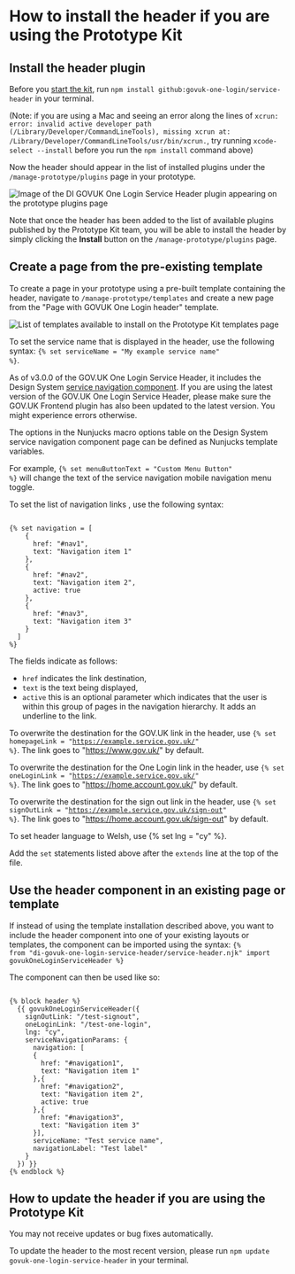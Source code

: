 # How to install the header if you are using the Prototype Kit

## Install the header plugin 
Before you [start the kit](https://prototype-kit.service.gov.uk/docs/install/how-to-run-the-kit), run `npm install github:govuk-one-login/service-header` in your terminal. 

(Note: if you are using a Mac and seeing an error along the lines of `xcrun: error: invalid active developer path (/Library/Developer/CommandLineTools), missing xcrun at: /Library/Developer/CommandLineTools/usr/bin/xcrun.`, try running `xcode-select --install` before you run the `npm install` command above)

Now the header should appear in the list of installed plugins under the `/manage-prototype/plugins` page in your prototype. 

![Image of the DI GOVUK One Login Service Header plugin appearing on the prototype plugins page](assets/prototype-kit/plugins.png)

Note that once the header has been added to the list of available plugins published by the Prototype Kit team, you will be able to install the header by simply clicking the **Install** button on the `/manage-prototype/plugins` page.

## Create a page from the pre-existing template

To create a page in your prototype using a pre-built template containing the header, navigate to `/manage-prototype/templates` and create a new page from the "Page with GOVUK One Login header" template.

![List of templates available to install on the Prototype Kit templates page](assets/prototype-kit/templates.png)

To set the service name that is displayed in the header, use the following syntax: <code>&lbrace;&percnt; set serviceName = "My example service name" &percnt;&rbrace;</code>.

As of v3.0.0 of the GOV.UK One Login Service Header, it includes the Design System [service navigation component](https://design-system.service.gov.uk/components/service-navigation/).
If you are using the latest version of the GOV.UK One Login Service Header, please make sure the GOV.UK Frontend plugin has also been updated to the latest version. You might experience errors otherwise.

The options in the Nunjucks macro options table on the Design System service navigation component page can be defined as Nunjucks template variables.

For example, <code>&lbrace;&percnt; set menuButtonText = "Custom Menu Button" &percnt;&rbrace;</code> will change the text of the service navigation mobile navigation menu toggle.

To set the list of navigation links , use the following syntax:
<pre><code>
&lbrace;&percnt; set navigation = [
    {
      href: "#nav1",
      text: "Navigation item 1"
    },
    {
      href: "#nav2",
      text: "Navigation item 2",
      active: true
    },
    {
      href: "#nav3",
      text: "Navigation item 3"
    }
  ]
&percnt;&rbrace; 
</code></pre>
The fields indicate as follows:
- `href` indicates the link destination, 
- `text` is the text being displayed, 
- `active` this is an optional parameter which indicates that the user is within this group of pages in the navigation hierarchy. It adds an underline to the link.

To overwrite the destination for the GOV.UK link in the header, use <code>&lbrace;&percnt; set homepageLink = "https://example.service.gov.uk/" &percnt;&rbrace;</code>. The link goes to "https://www.gov.uk/" by default.

To overwrite the destination for the One Login link in the header, use <code>&lbrace;&percnt; set oneLoginLink = "https://example.service.gov.uk/" &percnt;&rbrace;</code>. The link goes to "https://home.account.gov.uk/" by default.

To overwrite the destination for the sign out link in the header, use <code>&lbrace;&percnt; set signOutLink = "https://example.service.gov.uk/sign-out" &percnt;&rbrace;</code>. The link goes to "https://home.account.gov.uk/sign-out" by default.

To set header language to Welsh, use &lbrace;&percnt; set lng = "cy" &percnt;&rbrace;. 

Add the `set` statements listed above after the `extends` line at the top of the file.

## Use the header component in an existing page or template

If instead of using the template installation described above, you want to include the header component into one of your existing layouts or templates, the component can be imported using the syntax: 
<code>&lbrace;&percnt; from "di-govuk-one-login-service-header/service-header.njk" import govukOneLoginServiceHeader &percnt;&rbrace;</code>

The component can then be used like so: 
<pre><code>
&lbrace;&percnt; block header &percnt;&rbrace;
  &lbrace;&lbrace; govukOneLoginServiceHeader({
    signOutLink: "/test-signout",
    oneLoginLink: "/test-one-login",
    lng: "cy",
    serviceNavigationParams: { 
      navigation: [
      {
        href: "#navigation1", 
        text: "Navigation item 1" 
      },{
        href: "#navigation2", 
        text: "Navigation item 2",
        active: true
      },{
        href: "#navigation3", 
        text: "Navigation item 3"
      }], 
      serviceName: "Test service name",
      navigationLabel: "Test label" 
    }
  }) &rbrace;&rbrace;
&lbrace;&percnt; endblock &percnt;&rbrace;
</code></pre>

## How to update the header if you are using the Prototype Kit 

You may not receive updates or bug fixes automatically. 

To update the header to the most recent version, please run `npm update govuk-one-login-service-header` in your terminal.